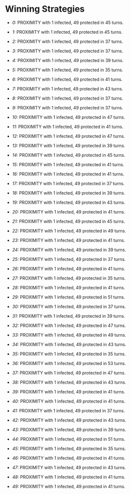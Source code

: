 # Winning Strategies

* _0:_ PROXIMITY with 1 infected, 49 protected in 45 turns.


* _1:_ PROXIMITY with 1 infected, 49 protected in 45 turns.


* _2:_ PROXIMITY with 1 infected, 49 protected in 37 turns.


* _3:_ PROXIMITY with 1 infected, 49 protected in 37 turns.


* _4:_ PROXIMITY with 1 infected, 49 protected in 39 turns.


* _5:_ PROXIMITY with 1 infected, 49 protected in 35 turns.


* _6:_ PROXIMITY with 1 infected, 49 protected in 41 turns.


* _7:_ PROXIMITY with 1 infected, 49 protected in 43 turns.


* _8:_ PROXIMITY with 1 infected, 49 protected in 37 turns.


* _9:_ PROXIMITY with 1 infected, 49 protected in 37 turns.


* _10:_ PROXIMITY with 1 infected, 49 protected in 47 turns.


* _11:_ PROXIMITY with 1 infected, 49 protected in 41 turns.


* _12:_ PROXIMITY with 1 infected, 49 protected in 47 turns.


* _13:_ PROXIMITY with 1 infected, 49 protected in 39 turns.


* _14:_ PROXIMITY with 1 infected, 49 protected in 45 turns.


* _15:_ PROXIMITY with 1 infected, 49 protected in 41 turns.


* _16:_ PROXIMITY with 1 infected, 49 protected in 41 turns.


* _17:_ PROXIMITY with 1 infected, 49 protected in 37 turns.


* _18:_ PROXIMITY with 1 infected, 49 protected in 39 turns.


* _19:_ PROXIMITY with 1 infected, 49 protected in 43 turns.


* _20:_ PROXIMITY with 1 infected, 49 protected in 41 turns.


* _21:_ PROXIMITY with 1 infected, 49 protected in 45 turns.


* _22:_ PROXIMITY with 1 infected, 49 protected in 49 turns.


* _23:_ PROXIMITY with 1 infected, 49 protected in 41 turns.


* _24:_ PROXIMITY with 1 infected, 49 protected in 39 turns.


* _25:_ PROXIMITY with 1 infected, 49 protected in 37 turns.


* _26:_ PROXIMITY with 1 infected, 49 protected in 41 turns.


* _27:_ PROXIMITY with 1 infected, 49 protected in 35 turns.


* _28:_ PROXIMITY with 1 infected, 49 protected in 41 turns.


* _29:_ PROXIMITY with 1 infected, 49 protected in 51 turns.


* _30:_ PROXIMITY with 1 infected, 49 protected in 37 turns.


* _31:_ PROXIMITY with 1 infected, 49 protected in 39 turns.


* _32:_ PROXIMITY with 1 infected, 49 protected in 47 turns.


* _33:_ PROXIMITY with 1 infected, 49 protected in 49 turns.


* _34:_ PROXIMITY with 1 infected, 49 protected in 43 turns.


* _35:_ PROXIMITY with 1 infected, 49 protected in 35 turns.


* _36:_ PROXIMITY with 1 infected, 49 protected in 53 turns.


* _37:_ PROXIMITY with 1 infected, 49 protected in 47 turns.


* _38:_ PROXIMITY with 1 infected, 49 protected in 43 turns.


* _39:_ PROXIMITY with 1 infected, 49 protected in 41 turns.


* _40:_ PROXIMITY with 1 infected, 49 protected in 41 turns.


* _41:_ PROXIMITY with 1 infected, 49 protected in 37 turns.


* _42:_ PROXIMITY with 1 infected, 49 protected in 43 turns.


* _43:_ PROXIMITY with 1 infected, 49 protected in 39 turns.


* _44:_ PROXIMITY with 1 infected, 49 protected in 51 turns.


* _45:_ PROXIMITY with 1 infected, 49 protected in 35 turns.


* _46:_ PROXIMITY with 1 infected, 49 protected in 41 turns.


* _47:_ PROXIMITY with 1 infected, 49 protected in 43 turns.


* _48:_ PROXIMITY with 1 infected, 49 protected in 41 turns.


* _49:_ PROXIMITY with 1 infected, 49 protected in 41 turns.


